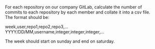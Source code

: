 For each repository on our company GitLab, calculate the number of commits to each repository by each member and collate it into a csv file. The format should be:

week,user,repo1,repo2,repo3,...
YYYY/DD/MM,username,integer,integer,integer,...

The week should start on sunday and end on saturday.